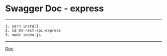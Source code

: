 # Swagger Doc - express

---

```
1. yarn install
2. cd 04-rest-api-express
3. node index.js

```

---

[Doc](http://localhost:3000/api-docs, "swagger link")

